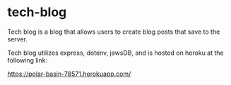 # tech-blog

Tech blog is a blog that allows users to create blog posts that save to the server. 

Tech blog utilizes express, dotenv, jawsDB, and is hosted on heroku at the following link:

https://polar-basin-78571.herokuapp.com/